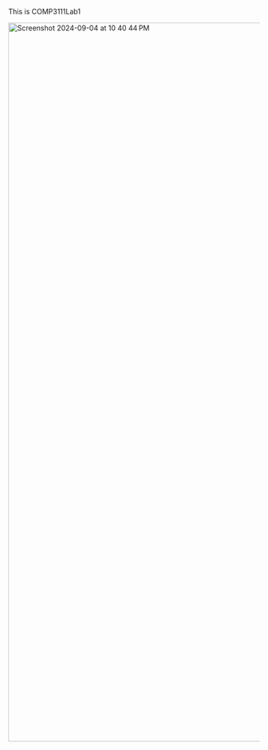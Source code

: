 This is COMP3111Lab1

<img width="1440" alt="Screenshot 2024-09-04 at 10 40 44 PM" src="https://github.com/user-attachments/assets/ef6a4f8d-6425-4b1a-8c68-4eb719a10279">

